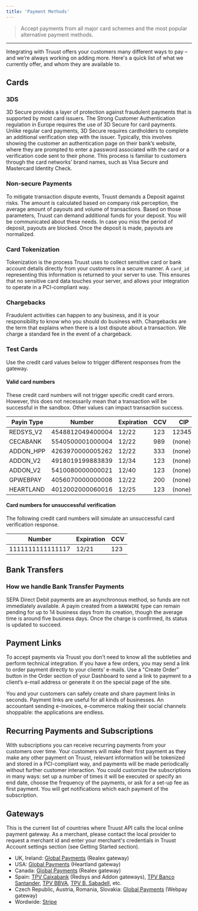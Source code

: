 ```yaml
---
title: 'Payment Methods'
---
```


> Accept payments from all major card schemes and the most popular alternative payment methods.

---

Integrating with Truust offers your customers many different ways to pay – and we’re always working on adding more. Here's a quick list of what we currently offer, and whom they are available to.

## Cards

### 3DS

3D Secure provides a layer of protection against fraudulent payments that is supported by most card issuers. The Strong Customer Authentication regulation in Europe requires the use of 3D Secure for card payments. Unlike regular card payments, 3D Secure requires cardholders to complete an additional verification step with the issuer. Typically, this involves showing the customer an authentication page on their bank’s website, where they are prompted to enter a password associated with the card or a verification code sent to their phone. This process is familiar to customers through the card networks’ brand names, such as Visa Secure and Mastercard Identity Check.

### Non-secure Payments

To mitigate transaction dispute events, Truust demands a Deposit against risks. The amount is calculated based on company risk perception, the average amount of payouts and volume of transactions. Based on those parameters, Truust can demand additional funds for your deposit. You will be communicated about these needs. In case you miss the period of deposit, payouts are blocked. Once the deposit is made, payouts are normalized.

### Card Tokenization

Tokenization is the process Truust uses to collect sensitive card or bank account details directly from your customers in a secure manner. A `card_id` representing this information is returned to your server to use. This ensures that no sensitive card data touches your server, and allows your integration to operate in a PCI-compliant way.

### Chargebacks

Fraudulent activities can happen to any business, and it is your responsibility to know who you should do business with. Chargebacks are the term that explains when there is a lost dispute about a transaction. We charge a standard fee in the event of a chargeback.

### Test Cards

Use the credit card values below to trigger different responses from the gateway.

#### Valid card numbers

These credit card numbers will not trigger specific credit card errors. However, this does not necessarily mean that a transaction will be successful in the sandbox. Other values can impact transaction success.

| Payin Type | Number           | Expiration | CCV | CIP    |
| ---------- | ---------------- | ---------- | --- | ------ |
| REDSYS_V2  | 4548812049400004 | 12/22      | 123 | 123456 |
| CECABANK   | 5540500001000004 | 12/22      | 989 | (none) |
| ADDON_HPP  | 4263970000005262 | 12/22      | 333 | (none) |
| ADDON_V2   | 4918019199883839 | 12/34      | 123 | (none) |
| ADDON_V2   | 5410080000000021 | 12/40      | 123 | (none) |
| GPWEBPAY   | 4056070000000008 | 12/22      | 200 | (none) |
| HEARTLAND  | 4012002000060016 | 12/25      | 123 | (none) |

#### Card numbers for unsuccessful verification

The following credit card numbers will simulate an unsuccessful card verification response.

| Number           | Expiration | CCV |
| ---------------- | ---------- | --- |
| 1111111111111117 | 12/21      | 123 |

## Bank Transfers

### How we handle Bank Transfer Payments

SEPA Direct Debit payments are an asynchronous method, so funds are not immediately available. A payin created from a `BANKWIRE` type can remain pending for up to 14 business days from its creation, though the average time is around five business days. Once the charge is confirmed, its status is updated to succeed.

## Payment Links

To accept payments via Truust you don’t need to know all the subtleties and perform technical integration. If you have a few orders, you may send a link to order payment directly to your clients’ e-mails. Use a "Create Order" button in the Order section of your Dashboard to send a link to payment to a client’s e-mail address or generate it on the special page of the site.

You and your customers can safely create and share payment links in seconds. Payment links are useful for all kinds of businesses. An accountant sending e-invoices, e-commerce making their social channels shoppable: the applications are endless.

## Recurring Payments and Subscriptions

With subscriptions you can receive recurring payments from your customers over time. Your customers will make their first payment as they make any other payment on Truust, relevant information will be tokenized and stored in a PCI-compliant way, and payments will be made periodically without further customer interaction. You could customize the subscriptions in many ways: set up a number of times it will be executed or specify an end date, choose the frequency of the payments, or ask for a set-up fee as first payment. You will get notifications which each payment of the subscription.

## Gateways

This is the current list of countries where Truust API calls the local online payment gateway. As a merchant, please contact the local provider to request a merchant id and enter your merchant's credentials in Truust Account settings section (see Getting Started section).

- UK, Ireland: [Global Payments](https://www.globalpaymentsinc.com/en-gb/accept-payments/online) (Realex gateway)
- USA: [Global Payments](https://www.heartlandpaymentsystems.com/products/payment/online-payments) (Heartland gateway)
- Canada: [Global Payments](https://www.globalpaymentsinc.com/en-ca) (Realex gateway)
- Spain: [TPV Caixabank](https://www.comerciaglobalpayments.com/index_es.html) (Redsys and Addon gateways), [TPV Banco Santander](https://www.bancosantander.es/en/empresas/cobros-pagos/cobros/tpv/tpv-virtual), [TPV BBVA](https://www.bbva.es/empresas/productos/tpv/tpv-virtual.html), [TPV B. Sabadell](https://www.bancsabadell.com/cs/Satellite/SabAtl/TPV-Virtual/1191332200922/es/), etc.
- Czech Republic, Austria, Romania, Slovakia: [Global Payments](https://www.globalpaymentsinc.com/en-cz) (Webpay gateway)
- Wordwide: [Stripe](https://stripe.com/)
